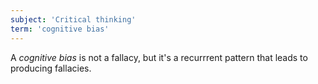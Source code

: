 ```yaml
---
subject: 'Critical thinking'
term: 'cognitive bias'
---
```


A _cognitive bias_ is not a fallacy, but it's a recurrrent pattern that leads to producing fallacies.